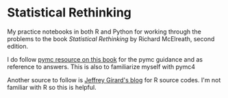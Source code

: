 # Statistical Rethinking 

My practice notebooks in both R and Python for working through the problems to the book _Statistical Rethinking_ by Richard McElreath, second edition. 

I do follow [pymc resource on this book](https://github.com/pymc-devs/pymc-resources/tree/main/Rethinking_2) for the pymc guidance and as reference to answers. This is also to familiarize myself with pymc4

Another source to follow is [Jeffrey Girard's blog](https://jmgirard.com/statistical-rethinking-ch3/) for R source codes. I'm not familiar with R so this is helpful. 
